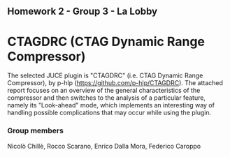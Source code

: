 ## Homework 2 - Group 3 - La Lobby
# CTAGDRC (CTAG Dynamic Range Compressor)


The selected JUCE plugin is "CTAGDRC" (i.e. CTAG Dynamic Range Compressor), by p-hlp (https://github.com/p-hlp/CTAGDRC). The attached report focuses on an overview of the general characteristics of the compressor and then switches to the analysis of a particular feature, namely its "Look-ahead" mode, which implements an interesting way of handling possible complications that may occur while using the plugin.

### Group members
Nicolò Chillè, Rocco Scarano, Enrico Dalla Mora, Federico Caroppo
